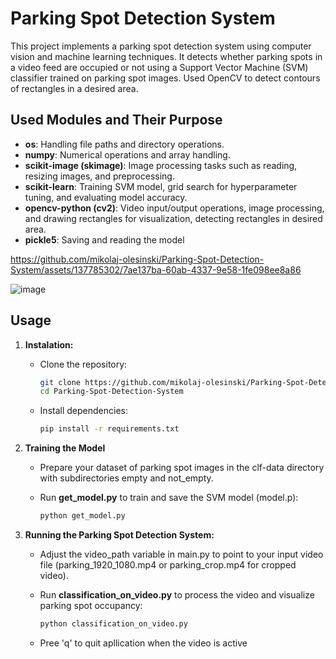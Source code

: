 # Parking Spot Detection System
This project implements a parking spot detection system using computer vision and machine learning techniques. It detects whether parking spots in a video feed are occupied or not using a Support Vector Machine (SVM) classifier trained on parking spot images. Used OpenCV to detect contours of rectangles in a desired area.

## Used Modules and Their Purpose
- **os**: Handling file paths and directory operations.
- **numpy**: Numerical operations and array handling.
- **scikit-image (skimage)**: Image processing tasks such as reading, resizing images, and preprocessing.
- **scikit-learn**: Training SVM model, grid search for hyperparameter tuning, and evaluating model accuracy.
- **opencv-python (cv2)**: Video input/output operations, image processing, and drawing rectangles for visualization, detecting rectangles in desired area.
- **pickle5**: Saving and reading the model

https://github.com/mikolaj-olesinski/Parking-Spot-Detection-System/assets/137785302/7ae137ba-60ab-4337-9e58-1fe098ee8a86

![image](https://github.com/mikolaj-olesinski/Parking-Spot-Detection-System/assets/137785302/462cba78-42ea-48bc-ab05-96e6a9259413)

## Usage

1. **Instalation:**
 
    - Clone the repository:
      
      ```bash
      git clone https://github.com/mikolaj-olesinski/Parking-Spot-Detection-System
      cd Parking-Spot-Detection-System
      ```

   - Install dependencies:
    
     ```bash
     pip install -r requirements.txt
     ```
2. **Training the Model**

   - Prepare your dataset of parking spot images in the clf-data directory with subdirectories empty and not_empty.
  
   - Run **get_model.py** to train and save the SVM model (model.p):

     ```bash
     python get_model.py
     ```

3. **Running the Parking Spot Detection System:**
   - Adjust the video_path variable in main.py to point to your input video file (parking_1920_1080.mp4 or parking_crop.mp4 for cropped video).
   - Run **classification_on_video.py** to process the video and visualize parking spot occupancy:
  
     ```bash
     python classification_on_video.py
     ```
     
   - Pree 'q' to quit apllication when the video is active

